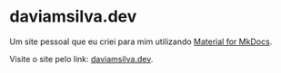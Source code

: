 # daviamsilva.dev

Um site pessoal que eu criei para mim utilizando [Material for MkDocs](https://squidfunk.github.io/mkdocs-material/).

Visite o site pelo link: [daviamsilva.dev](https://daviamsilva.dev).
